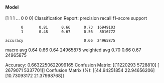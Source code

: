 #### Model
[1 1 1 ... 0 0 0]
Classification Report:
              precision    recall  f1-score   support

           0       0.81      0.66      0.73  16949103
           1       0.48      0.67      0.56   8016772

    accuracy                           0.66  24965875
   macro avg       0.64      0.66      0.64  24965875
weighted avg       0.70      0.66      0.67  24965875

Accuracy: 0.6632250622099165
Confusion Matrix:
[[11220293  5728810]
 [ 2679071  5337701]]
Confusion Matrix (%):
[[44.94251854 22.94656206]
 [10.73093172 21.37998768]]
